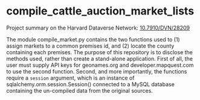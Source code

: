 compile_cattle_auction_market_lists
===================================

Project summary on the Harvard Dataverse Network: [10.7910/DVN/28209](http://dx.doi.org/10.7910/DVN/28209)

The module compile_market.py contains the two functions used to (1) assign markets to a common premises id, and (2) locate the county containing each premises.
The purpose of this repository is to disclose the methods used, rather than create a stand-alone application.
First of all, the user must supply API keys for geonames.org and developer.mapquest.com to use the second function.
Second, and more importantly, the functions require a `session` argument, which is an instance of sqlalchemy.orm.session.Session() connected to a MySQL database containing the un-compiled data from the original sources.
